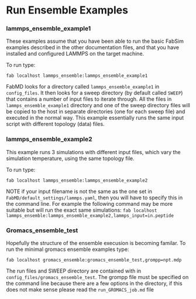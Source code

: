 # Run Ensemble Examples

### lammps_ensemble_example1

These examples assume that you have been able to run the basic FabSim examples described in the other documentation files, and that you have installed and configured LAMMPS on the target machine.

To run type:
```
fab localhost lammps_ensemble:lammps_ensemble_example1
```

FabMD looks for a directory called `lammps_ensemble_example1` in `config_files`. It then looks for a sweep directory (by default called `SWEEP`) that contains a number of input files to iterate through. All the files in `lammps_ensemble_example1` directory and one of the sweep directory files will be copied to the host in separate directories (one for each sweep file) and executed in the normal way. 
This example essentially runs the same input script with different topology (data) files.

### lammps_ensemble_example2

This example runs 3 simulations with different input files, which vary the simulation temperature, using the same topology file.

To run type:
```
fab localhost lammps_ensemble:lammps_ensemble_example2
```

NOTE if your input filename is not the same as the one set in ``FabMD/default_settings/lammps.yaml``, then you will have to specify this in the command line. For example the following command may be more suitable but will run the exact same simulations:
``fab localhost lammps_ensemble:lammps_ensemble_example2,lammps_input=in.peptide``

### Gromacs_ensemble_test

Hopefully the structure of the ensemble execusion is becoming familar. To run the minimal gromacs ensemble examples type:
```
fab localhost gromacs_ensemble:gromacs_ensemble_test,grompp=npt.mdp
```
The run files and SWEEP directory are contained with in `config_files/gromacs_ensemble_test`. The grompp file must be specified on the command line because there are a few options in the directory, if this does not make sense please read the `run_GROMACS_job.md` file
